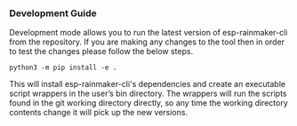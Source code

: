 ### Development Guide

Development mode allows you to run the latest version of esp-rainmaker-cli from the repository.
If you are making any changes to the tool then in order to test the changes please follow the below steps.

```
python3 -m pip install -e .
```

This will install esp-rainmaker-cli's dependencies and create an executable script wrappers in the user’s bin
directory. The wrappers will run the scripts found in the git working directory directly, so any time the working
directory contents change it will pick up the new versions.
